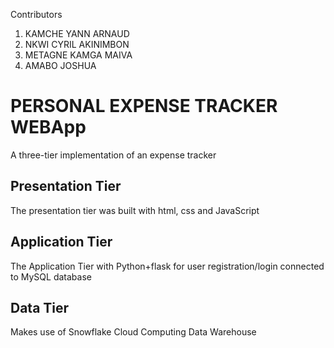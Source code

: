 Contributors
1) KAMCHE YANN ARNAUD
2) NKWI CYRIL AKINIMBON
3) METAGNE KAMGA MAIVA
4) AMABO JOSHUA

# PERSONAL EXPENSE TRACKER WEBApp
A three-tier implementation of an expense tracker
## Presentation Tier
The presentation tier was built with html, css and JavaScript

## Application Tier
The Application Tier with Python+flask for user registration/login connected to MySQL database

## Data Tier
Makes use of Snowflake Cloud Computing Data Warehouse
